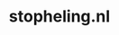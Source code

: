 ---
layout: post
title:  "stopheling.nl"
internal_url:  "/data/stopheling.nl.html"
categories: dutchgov
---